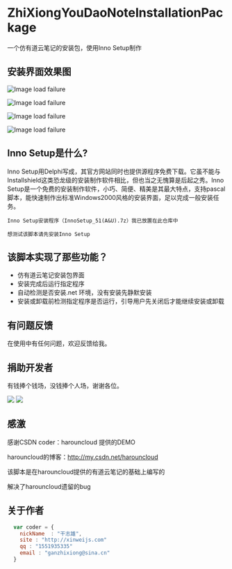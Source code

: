 # ZhiXiongYouDaoNoteInstallationPackage
一个仿有道云笔记的安装包，使用Inno Setup制作

## 安装界面效果图
![Image load failure](https://github.com/GanZhiXiong/ZhiXiongYouDaoNoteInstallationPackage/blob/master/images/0.png)

![Image load failure](https://github.com/GanZhiXiong/ZhiXiongYouDaoNoteInstallationPackage/blob/master/images/1.png)

![Image load failure](https://github.com/GanZhiXiong/ZhiXiongYouDaoNoteInstallationPackage/blob/master/images/2.png)

![Image load failure](https://github.com/GanZhiXiong/ZhiXiongYouDaoNoteInstallationPackage/blob/master/images/3.png)

## Inno Setup是什么?
Inno Setup用Delphi写成，其官方网站同时也提供源程序免费下载。它虽不能与Installshield这类恐龙级的安装制作软件相比，但也当之无愧算是后起之秀。Inno Setup是一个免费的安装制作软件，小巧、简便、精美是其最大特点，支持pascal脚本，能快速制作出标准Windows2000风格的安装界面，足以完成一般安装任务。

`Inno Setup安装程序（InnoSetup_51(A&U).7z）我已放置在此仓库中`

`想测试该脚本请先安装Inno Setup`

## 该脚本实现了那些功能？

* 仿有道云笔记安装包界面
* 安装完成后运行指定程序
* 自动检测是否安装.net 环境，没有安装先静默安装
* 安装或卸载前检测指定程序是否运行，引导用户先关闭后才能继续安装或卸载


## 有问题反馈
在使用中有任何问题，欢迎反馈给我。

## 捐助开发者
有钱捧个钱场，没钱捧个人场，谢谢各位。

![](https://github.com/GanZhiXiong/ZhiXiongYouDaoNoteInstallationPackage/blob/master/images/Pay/AlipayQRCode.jpg)
![](https://github.com/GanZhiXiong/ZhiXiongYouDaoNoteInstallationPackage/blob/master/images/Pay/weixinpay_qrcode.jpg)

## 感激
感谢CSDN coder：harouncloud 提供的DEMO  

harouncloud的博客：http://my.csdn.net/harouncloud

该脚本是在harouncloud提供的有道云笔记的基础上编写的

解决了harouncloud遗留的bug

## 关于作者

```javascript
  var coder = {
    nickName  : "干志雄",
    site : "http://xinweijs.com"
    qq : "1551935335"
    email : "ganzhixiong@sina.cn"
  }
```